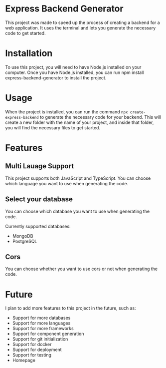 # Express Backend Generator
This project was made to speed up the process of creating a backend for a web application. It uses the terminal and lets you generate the necessary code to get started.

# Installation
To use this project, you will need to have Node.js installed on your computer. Once you have Node.js installed, you can run npm install express-backend-generator to install the project.

# Usage
When the project is installed, you can run the command `npx create-express-backend` to generate the necessary code for your backend. This will create a new folder with the name of your project, and inside that folder, you will find the necessary files to get started.

# Features
## Multi Lauage Support
This project supports both JavaScript and TypeScript. You can choose which language you want to use when generating the code.

## Select your database
You can choose which database you want to use when generating the code.

Currently supported databases:
- MongoDB
- PostgreSQL

## Cors
You can choose whether you want to use cors or not when generating the code.

# Future
I plan to add more features to this project in the future, such as:
- Support for more databases
- Support for more languages
- Support for more frameworks
- Support for component generation
- Support for git initialization
- Support for docker
- Support for deployment
- Support for testing
- Homepage